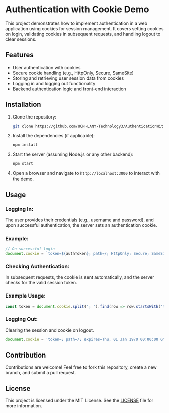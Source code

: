 # Authentication with Cookie Demo

This project demonstrates how to implement authentication in a web application using cookies for session management. It covers setting cookies on login, validating cookies in subsequent requests, and handling logout to clear sessions.

## Features
- User authentication with cookies
- Secure cookie handling (e.g., HttpOnly, Secure, SameSite)
- Storing and retrieving user session data from cookies
- Logging in and logging out functionality
- Backend authentication logic and front-end interaction

## Installation
1. Clone the repository:
   ```bash
   git clone https://github.com/UCN-LANY-Technology3/AuthenticationWithCookieDemo.git
   ```
2. Install the dependencies (if applicable):
   ```bash
   npm install
   ```
3. Start the server (assuming Node.js or any other backend):
   ```bash
   npm start
   ```
4. Open a browser and navigate to `http://localhost:3000` to interact with the demo.

## Usage
### Logging In:
The user provides their credentials (e.g., username and password), and upon successful authentication, the server sets an authentication cookie.

### Example:
```javascript
// On successful login
document.cookie = `token=${authToken}; path=/; HttpOnly; Secure; SameSite=Strict`;
```

### Checking Authentication:
In subsequent requests, the cookie is sent automatically, and the server checks for the valid session token.

### Example Usage:
```javascript
const token = document.cookie.split('; ').find(row => row.startsWith('token=')).split('=')[1];
```

### Logging Out:
Clearing the session and cookie on logout.
```javascript
document.cookie = 'token=; path=/; expires=Thu, 01 Jan 1970 00:00:00 GMT';
```

## Contribution
Contributions are welcome! Feel free to fork this repository, create a new branch, and submit a pull request.

## License
This project is licensed under the MIT License. See the [LICENSE](LICENSE) file for more information.

